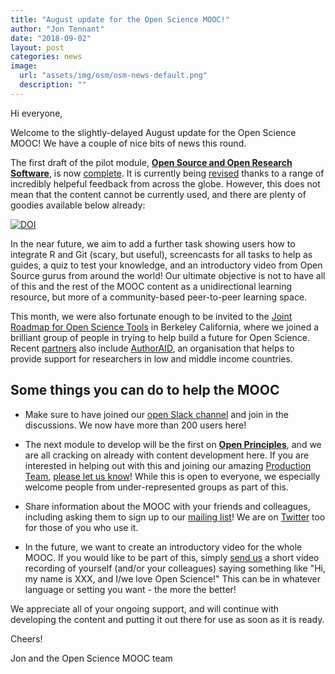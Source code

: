 ```yaml
---
title: "August update for the Open Science MOOC!"
author: "Jon Tennant"
date: "2018-09-02"
layout: post
categories: news
image: 
  url: "assets/img/osm/osm-news-default.png"
  description: ""
---
```


Hi everyone,

Welcome to the slightly-delayed August update for the Open Science MOOC! We have a couple of nice bits of news this round.

The first draft of the pilot module, [**Open Source and Open Research Software**](https://github.com/OpenScienceMOOC/Module-5-Open-Research-Software-and-Open-Source/tree/master/content_development), is now [complete](https://zenodo.org/record/1325081#.W2KzLNL7RPY). It is currently being [revised](https://github.com/OpenScienceMOOC/Module-5-Open-Research-Software-and-Open-Source/tree/master/content_development) thanks to a range of incredibly helpeful feedback from across the globe. However, this does not mean that the content cannot be currently used, and there are plenty of goodies available below already:

[![DOI](https://zenodo.org/badge/DOI/10.5281/zenodo.1325081.svg)](https://doi.org/10.5281/zenodo.1325081)

In the near future, we aim to add a further task showing users how to integrate R and Git (scary, but useful), screencasts for all tasks to help as guides, a quiz to test your knowledge, and an introductory video from Open Source gurus from around the world! Our ultimate objective is not to have all of this and the rest of the MOOC content as a unidirectional learning resource, but more of a community-based peer-to-peer learning space.

This month, we were also fortunate enough to be invited to the [Joint Roadmap for Open Science Tools](https://jrost.org/) in Berkeley California, where we joined a brilliant group of people in trying to help build a future for Open Science. Recent [partners](https://opensciencemooc.github.io/site/about/) also include [AuthorAID](https://www.authoraid.info/en/), an organisation that helps to provide support for researchers in low and middle income countries.

## Some things you can do to help the MOOC

* Make sure to have joined our [open Slack channel](https://openmooc-ers-slackin.herokuapp.com/) and join in the discussions. We now have more than 200 users here! 

* The next module to develop will be the first on [**Open Principles**](https://github.com/OpenScienceMOOC/Module-1-Open-Principles), and we are all cracking on already with content development here. If you are interested in helping out with this and joining our amazing [Production Team](https://opensciencemooc.github.io/site/people/#production), [please let us know](mailto:info@opensciencemooc.eu)! While this is open to everyone, we especially welcome people from under-represented groups as part of this.

* Share information about the MOOC with your friends and colleagues, including asking them to sign up to our [mailing list](https://opensciencemooc.github.io/site/contact/)! We are on [Twitter](https://twitter.com/OpenScienceMOOC) too for those of you who use it.

* In the future, we want to create an introductory video for the whole MOOC. If you would like to be part of this, simply [send us](mailto:info@opensciencemooc.eu) a short video recording of yourself (and/or your colleagues) saying something like "Hi, my name is XXX, and I/we love Open Science!" This can be in whatever language or setting you want - the more the better! 

We appreciate all of your ongoing support, and will continue with developing the content and putting it out there for use as soon as it is ready.

Cheers!

Jon and the Open Science MOOC team
